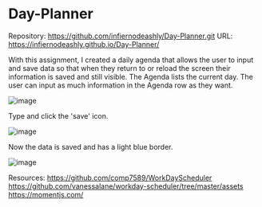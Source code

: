 # Day-Planner

Repository: https://github.com/infiernodeashly/Day-Planner.git
URL: https://infiernodeashly.github.io/Day-Planner/

With this assignment, I created a daily agenda that allows the user to input and save data so that when they return to or reload the screen their information is saved and still visible. The Agenda lists the current day. The user can input as much information in the Agenda row as they want. 


![image](https://user-images.githubusercontent.com/68360119/93411297-d6aa6580-f868-11ea-942e-2e5fbdd0ff1c.png)

Type and click the 'save' icon.

![image](https://user-images.githubusercontent.com/68360119/93411506-4e789000-f869-11ea-9585-9428d3fdb3fa.png)

Now the data is saved and has a light blue border.

![image](https://user-images.githubusercontent.com/68360119/93411618-8aabf080-f869-11ea-9706-d06cd9672dd8.png)

Resources:
https://github.com/comp7589/WorkDayScheduler
https://github.com/vanessalane/workday-scheduler/tree/master/assets
https://momentjs.com/

